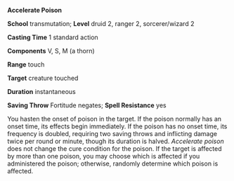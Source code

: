  **Accelerate Poison**

**School** transmutation; **Level** druid 2, ranger 2, sorcerer/wizard 2

**Casting Time** 1 standard action

**Components** V, S, M (a thorn)

**Range** touch

**Target** creature touched

**Duration** instantaneous

**Saving Throw** Fortitude negates; **Spell Resistance** yes

You hasten the onset of poison in the target. If the poison normally has an onset time, its effects begin immediately. If the poison has no onset time, its frequency is doubled, requiring two saving throws and inflicting damage twice per round or minute, though its duration is halved. _Accelerate poison_ does not change the cure condition for the poison. If the target is affected by more than one poison, you may choose which is affected if you administered the poison; otherwise, randomly determine which poison is affected.

